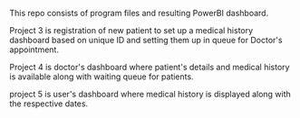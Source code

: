 This repo consists of program files and resulting PowerBI dashboard. 

Project 3 is registration of new patient to set up a medical history dashboard based on unique ID and setting them up in queue for Doctor's appointment.

Project 4 is doctor's dashboard where patient's details and medical history is available along with waiting queue for patients.

project 5 is user's dashboard where medical history is displayed along with the respective dates.
